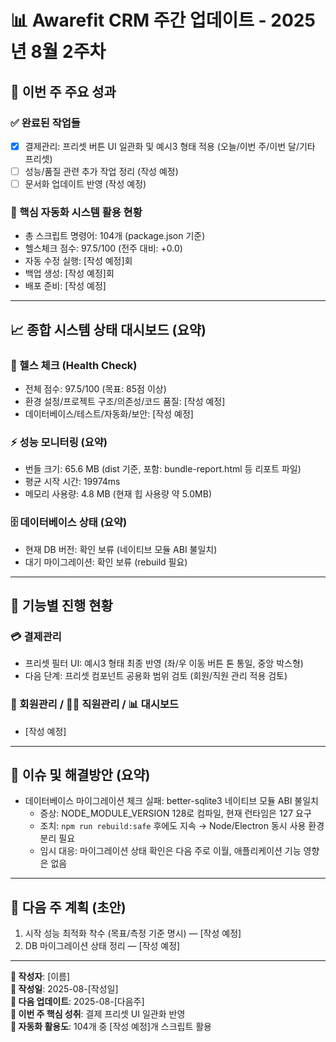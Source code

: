 # 📊 Awarefit CRM 주간 업데이트 - 2025년 8월 2주차

## 📝 이번 주 주요 성과

### ✅ 완료된 작업들

- [x] 결제관리: 프리셋 버튼 UI 일관화 및 예시3 형태 적용 (오늘/이번 주/이번
      달/기타 프리셋)
- [ ] 성능/품질 관련 추가 작업 정리 (작성 예정)
- [ ] 문서화 업데이트 반영 (작성 예정)

### 🚀 핵심 자동화 시스템 활용 현황

- 총 스크립트 명령어: 104개 (package.json 기준)
- 헬스체크 점수: 97.5/100 (전주 대비: +0.0)
- 자동 수정 실행: [작성 예정]회
- 백업 생성: [작성 예정]회
- 배포 준비: [작성 예정]

---

## 📈 종합 시스템 상태 대시보드 (요약)

### 🏥 헬스 체크 (Health Check)

- 전체 점수: 97.5/100 (목표: 85점 이상)
- 환경 설정/프로젝트 구조/의존성/코드 품질: [작성 예정]
- 데이터베이스/테스트/자동화/보안: [작성 예정]

### ⚡ 성능 모니터링 (요약)

- 번들 크기: 65.6 MB (dist 기준, 포함: bundle-report.html 등 리포트 파일)
- 평균 시작 시간: 19974ms
- 메모리 사용량: 4.8 MB (현재 힙 사용량 약 5.0MB)

### 🗄️ 데이터베이스 상태 (요약)

- 현재 DB 버전: 확인 보류 (네이티브 모듈 ABI 불일치)
- 대기 마이그레이션: 확인 보류 (rebuild 필요)

---

## 🎯 기능별 진행 현황

### 💳 결제관리

- 프리셋 필터 UI: 예시3 형태 최종 반영 (좌/우 이동 버튼 톤 통일, 중앙 박스형)
- 다음 단계: 프리셋 컴포넌트 공용화 범위 검토 (회원/직원 관리 적용 검토)

### 👥 회원관리 / 👨‍💼 직원관리 / 📊 대시보드

- [작성 예정]

---

## 🚨 이슈 및 해결방안 (요약)

- 데이터베이스 마이그레이션 체크 실패: better-sqlite3 네이티브 모듈 ABI 불일치
  - 증상: NODE_MODULE_VERSION 128로 컴파일, 현재 런타임은 127 요구
  - 조치: `npm run rebuild:safe` 후에도 지속 → Node/Electron 동시 사용 환경 분리 필요
  - 임시 대응: 마이그레이션 상태 확인은 다음 주로 이월, 애플리케이션 기능 영향은 없음

---

## 📅 다음 주 계획 (초안)

1. 시작 성능 최적화 착수 (목표/측정 기준 명시) — [작성 예정]
2. DB 마이그레이션 상태 정리 — [작성 예정]

---

**📝 작성자**: [이름]  
**📅 작성일**: 2025-08-[작성일]  
**🔄 다음 업데이트**: 2025-08-[다음주]  
**🎯 이번 주 핵심 성취**: 결제 프리셋 UI 일관화 반영  
**🤖 자동화 활용도**: 104개 중 [작성 예정]개 스크립트 활용
